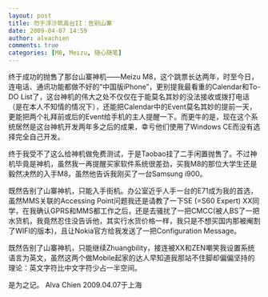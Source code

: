 ```yaml
---
layout: post
title: 勿于浮沙筑高台II：告别山寨
date: 2009-04-07 14:59
author: alvachien
comments: true
categories: [M8, Meizu, 随心随笔]
---
```

<div id="bp-5CD1AA99D25FD840_531-content">

终于成功的抛售了那台山寨神机——Meizu M8，这个跳票长达两年，时至今日，连电话、通讯功能都做不好的“中国版iPhone”，更别提我最看重的Calendar和To-DO List了，这台神机的伟大之处不仅仅在于能莫名其妙的没法接收或拨打电话（是在本人不知情的情况下），还能把Calendar中的Event莫名其妙的提前一天，更能把两个礼拜前或后的Event给手机的主人提醒一下。而更牛的是，现在这个系统居然是这台神机开发两年多之后的成果，幸亏他们使用了Windows CE而没有选择完全自己开发。

终于我受不了这么给神机做免费测试，于是Taobao挂了二手闲置抛售了。不过神机毕竟是神机，虽然我一再提醒买家软件系统很差劲，买我M8的那位大学生还是毅然决然的入手M8，虽然他告诉我刚买了一台Samsung i900。

既然告别了山寨神机，只能入手街机。办公室近乎人手一台的E71成为我的首选，虽然MMS关联的Accessing Point问题我还是请教了一下SE (=S60 Expert) XX同学，在我确认GPRS和MMS都工作之后，还是去骚扰了一把CMCC(被人BS了一把水货机，我竟然忍住没告诉他，其实行水货价格一样，我只是不想买国内那被阉割了WIFI的版本)，且让Nokia官方给我发送了一把Configuration Message。

既然告别了山寨神机，只能继续Zhuangbility，接连被XX和ZEN嘲笑我设置系统语言为英文，虽然这两个做Mobile起家的达人早知道我那站不住脚却偏偏坚持的理论：英文字符比中文字符少占一半空间。

是为之记。
Alva Chien
2009.04.07于上海

</div>
